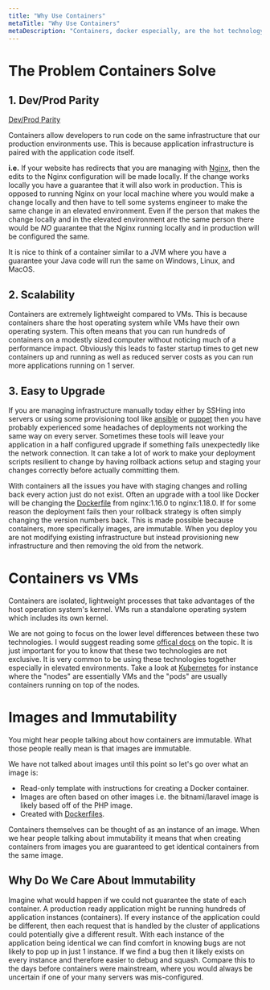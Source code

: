 ```yaml
---
title: "Why Use Containers"
metaTitle: "Why Use Containers"
metaDescription: "Containers, docker especially, are the hot technology right now but what makes them so popular and why should we use them"
---
```


# The Problem Containers Solve

## 1. Dev/Prod Parity
[Dev/Prod Parity](https://12factor.net/dev-prod-parity)

Containers allow developers to run code on the same infrastructure that our production environments use. This is because
application infrastructure is paired with the application code itself.

**i.e.** If your website has redirects that you are managing with [Nginx](https://www.nginx.com/), then the edits to the
Nginx configuration will be made locally. If the change works locally you have a guarantee that it will also work in
production. This is opposed to running Nginx on your local machine where you would make a change locally and then have
to tell some systems engineer to make the same change in an elevated environment. Even if the person that makes the
change locally and in the elevated environment are the same person there would be _NO_ guarantee that the Nginx running
locally and in production will be configured the same.

It is nice to think of a container similar to a JVM where you have a guarantee your Java code will run the same on
Windows, Linux, and MacOS.

## 2. Scalability
Containers are extremely lightweight compared to VMs. This is because containers share the host operating system while VMs
have their own operating system. This often means that you can run hundreds of containers on a modestly sized computer
without noticing much of a performance impact. Obviously this leads to faster startup times to get new containers up and
running as well as reduced server costs as you can run more applications running on 1 server.

## 3. Easy to Upgrade
If you are managing infrastructure manually today either by SSHing into servers or using some provisioning tool like
[ansible](https://www.ansible.com/) or [puppet](https://puppet.com/) then you have probably experienced some headaches
of deployments not working the same way on every server. Sometimes these tools will leave your application in a half
configured upgrade if something fails unexpectedly like the network connection. It can take a lot of work to make your
deployment scripts resilient to change by having rollback actions setup and staging your changes correctly before actually
committing them.

With containers all the issues you have with staging changes and rolling back every action just do not exist. Often an
upgrade with a tool like Docker will be changing the [Dockerfile](https://docs.docker.com/engine/reference/builder/)
from nginx:1.16.0 to nginx:1.18.0. If for some reason the deployment fails then your rollback strategy is often simply
changing the version numbers back. This is made possible because containers, more specifically images, are immutable.
When you deploy you are not modifying existing infrastructure but instead provisioning new infrastructure and then removing
the old from the network.

# Containers vs VMs
Containers are isolated, lightweight processes that take advantages of the host operation system's kernel. VMs run a
standalone operating system which includes its own kernel.

We are not going to focus on the lower level differences between these two technologies. I would suggest reading some
[offical docs](https://docs.microsoft.com/en-us/virtualization/windowscontainers/about/containers-vs-vm) on the topic. It
is just important for you to know that these two technologies are not exclusive. It is very common to be using these technologies
together especially in elevated environments. Take a look at [Kubernetes](https://kubernetes.io/docs/tutorials/kubernetes-basics/explore/explore-intro/)
for instance where the "nodes" are essentially VMs and the "pods" are usually containers running on top of the nodes.

# Images and Immutability
You might hear people talking about how containers are immutable. What those people really mean is that images are immutable.

We have not talked about images until this point so let's go over what an image is:
* Read-only template with instructions for creating a Docker container.
* Images are often based on other images i.e. the bitnami/laravel image is likely based off of the PHP image.
* Created with [Dockerfiles](https://docs.docker.com/engine/reference/builder/).

Containers themselves can be thought of as an instance of an image. When we hear people talking about immutability it means
that when creating containers from images you are guaranteed to get identical containers from the same image.

## Why Do We Care About Immutability
Imagine what would happen if we could not guarantee the state of each container. A production ready application might be
running hundreds of application instances (containers). If every instance of the application could be different, then each
request that is handled by the cluster of applications could potentially give a different result. With each instance of
the application being identical we can find comfort in knowing bugs are not likely to pop up in just 1 instance. If
we find a bug then it likely exists on every instance and therefore easier to debug and squash. Compare this to the days
before containers were mainstream, where you would always be uncertain if one of your many servers was mis-configured.
